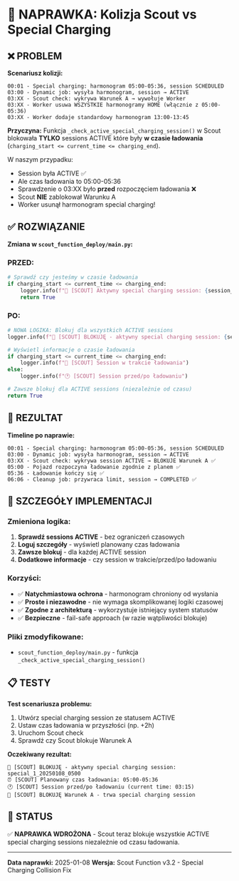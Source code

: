 # 🔧 NAPRAWKA: Kolizja Scout vs Special Charging

## ❌ **PROBLEM**

**Scenariusz kolizji:**
```
00:01 - Special charging: harmonogram 05:00-05:36, session SCHEDULED
03:00 - Dynamic job: wysyła harmonogram, session → ACTIVE  
03:XX - Scout check: wykrywa Warunek A → wywołuje Worker
03:XX - Worker usuwa WSZYSTKIE harmonogramy HOME (włącznie z 05:00-05:36)
03:XX - Worker dodaje standardowy harmonogram 13:00-13:45
```

**Przyczyna:**
Funkcja `_check_active_special_charging_session()` w Scout blokowała **TYLKO** sessions ACTIVE które były **w czasie ładowania** (`charging_start <= current_time <= charging_end`).

W naszym przypadku:
- Session była ACTIVE ✅
- Ale czas ładowania to 05:00-05:36
- Sprawdzenie o 03:XX było **przed** rozpoczęciem ładowania ❌
- Scout **NIE** zablokował Warunku A
- Worker usunął harmonogram special charging!

## ✅ **ROZWIĄZANIE**

**Zmiana w `scout_function_deploy/main.py`:**

### **PRZED:**
```python
# Sprawdź czy jesteśmy w czasie ładowania
if charging_start <= current_time <= charging_end:
    logger.info(f"🔋 [SCOUT] Aktywny special charging session: {session_id}")
    return True
```

### **PO:**
```python
# NOWA LOGIKA: Blokuj dla wszystkich ACTIVE sessions
logger.info(f"🔋 [SCOUT] BLOKUJĘ - aktywny special charging session: {session_id}")

# Wyświetl informacje o czasie ładowania
if charging_start <= current_time <= charging_end:
    logger.info(f"🔋 [SCOUT] Session w trakcie ładowania")
else:
    logger.info(f"🕐 [SCOUT] Session przed/po ładowaniu")

# Zawsze blokuj dla ACTIVE sessions (niezależnie od czasu)
return True
```

## 🎯 **REZULTAT**

**Timeline po naprawie:**
```
00:01 - Special charging: harmonogram 05:00-05:36, session SCHEDULED
03:00 - Dynamic job: wysyła harmonogram, session → ACTIVE  
03:XX - Scout check: wykrywa session ACTIVE → BLOKUJE Warunek A ✅
05:00 - Pojazd rozpoczyna ładowanie zgodnie z planem ✅
05:36 - Ładowanie kończy się ✅
06:06 - Cleanup job: przywraca limit, session → COMPLETED ✅
```

## 🔧 **SZCZEGÓŁY IMPLEMENTACJI**

### **Zmieniona logika:**
1. **Sprawdź sessions ACTIVE** - bez ograniczeń czasowych
2. **Loguj szczegóły** - wyświetl planowany czas ładowania
3. **Zawsze blokuj** - dla każdej ACTIVE session
4. **Dodatkowe informacje** - czy session w trakcie/przed/po ładowaniu

### **Korzyści:**
- ✅ **Natychmiastowa ochrona** - harmonogram chroniony od wysłania
- ✅ **Proste i niezawodne** - nie wymaga skomplikowanej logiki czasowej
- ✅ **Zgodne z architekturą** - wykorzystuje istniejący system statusów
- ✅ **Bezpieczne** - fail-safe approach (w razie wątpliwości blokuje)

### **Pliki zmodyfikowane:**
- `scout_function_deploy/main.py` - funkcja `_check_active_special_charging_session()`

## 📋 **TESTY**

**Test scenariusza problemu:**
1. Utwórz special charging session ze statusem ACTIVE
2. Ustaw czas ładowania w przyszłości (np. +2h)
3. Uruchom Scout check
4. Sprawdź czy Scout blokuje Warunek A

**Oczekiwany rezultat:**
```
🔋 [SCOUT] BLOKUJĘ - aktywny special charging session: special_1_20250108_0500
⏰ [SCOUT] Planowany czas ładowania: 05:00-05:36
🕐 [SCOUT] Session przed/po ładowaniu (current time: 03:15)
🔋 [SCOUT] BLOKUJĘ Warunek A - trwa special charging session
```

## 🏁 **STATUS**

✅ **NAPRAWKA WDROŻONA** - Scout teraz blokuje wszystkie ACTIVE special charging sessions niezależnie od czasu ładowania.

---

**Data naprawki:** 2025-01-08
**Wersja:** Scout Function v3.2 - Special Charging Collision Fix 
